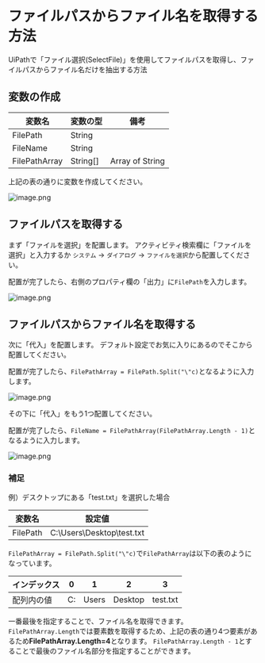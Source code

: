# ファイルパスからファイル名を取得する方法

UiPathで「ファイル選択(SelectFile)」を使用してファイルパスを取得し、ファイルパスからファイル名だけを抽出する方法

## 変数の作成

| 変数名 | 変数の型 | 備考 |
| ----- | ------- | ---- |
| FilePath | String |
| FileName | String |
| FilePathArray| String[]| Array of String |

上記の表の通りに変数を作成してください。

![image.png](https://qiita-image-store.s3.ap-northeast-1.amazonaws.com/0/556204/dc99410b-3e81-0413-4a7a-707f574163ab.png)

## ファイルパスを取得する

まず「ファイルを選択」を配置します。
アクティビティ検索欄に「ファイルを選択」と入力するか
`システム` -> `ダイアログ` -> `ファイルを選択`から配置してください。

配置が完了したら、右側のプロパティ欄の「出力」に`FilePath`を入力します。

![image.png](https://qiita-image-store.s3.ap-northeast-1.amazonaws.com/0/556204/8eb00821-f585-59e7-363d-3a5a704e3bc5.png)


## ファイルパスからファイル名を取得する

次に「代入」を配置します。
デフォルト設定でお気に入りにあるのでそこから配置してください。

配置が完了したら、`FilePathArray = FilePath.Split("\"c)`となるように入力します。

![image.png](https://qiita-image-store.s3.ap-northeast-1.amazonaws.com/0/556204/a27205f8-1171-9a44-8471-399fcdb5766f.png)

その下に「代入」をもう1つ配置してください。

配置が完了したら、`FileName = FilePathArray(FilePathArray.Length - 1)`となるように入力します。

![image.png](https://qiita-image-store.s3.ap-northeast-1.amazonaws.com/0/556204/55295059-e8a1-edd4-c526-fbff2c6dc6e6.png)

### 補足

例）デスクトップにある「test.txt」を選択した場合

| 変数名 | 設定値 | 
| ------ | ----- |
|FilePath| C:\Users\Desktop\test.txt |

`FilePathArray = FilePath.Split("\"c)`で`FilePathArray`は以下の表のようになっています。

| インデックス | 0 | 1 | 2 | 3 |
| ----------- |:-:|:-:|:-:|:-:|
| 配列内の値  | C: | Users | Desktop | test.txt |

一番最後を指定することで、ファイル名を取得できます。
`FilePathArray.Length`では要素数を取得するため、上記の表の通り4つ要素があるため**FilePathArray.Length=4**となります。
`FilePathArray.Length - 1`とすることで最後のファイル名部分を指定することができます。

 


